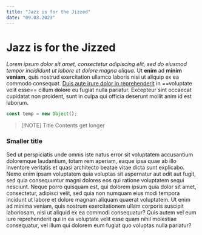 ```yaml
---
title: "Jazz is for the Jizzed"
date: "09.03.2023"
---
```


# Jazz is for the Jizzed

*Lorem ipsum dolor sit amet, consectetur adipiscing elit, sed do eiusmod tempor incididunt ut labore et dolore magna aliqua.* Ut **enim** ad **minim veniam**, quis nostrud exercitation ullamco laboris nisi ut aliquip ex ea commodo consequat. <ins>Duis aute irure dolor in reprehenderit</ins> in ==voluptate velit esse== cillum ~~dolore~~ eu fugiat nulla pariatur. Excepteur sint occaecat cupidatat non proident, sunt in culpa qui officia deserunt mollit anim id est laborum.


```js
const temp = new Object();
```


> [!NOTE] Title
> Contents get longer

### Smaller title

Sed ut perspiciatis unde omnis iste natus error sit voluptatem accusantium doloremque laudantium, totam rem aperiam, eaque ipsa quae ab illo inventore veritatis et quasi architecto beatae vitae dicta sunt explicabo. Nemo enim ipsam voluptatem quia voluptas sit aspernatur aut odit aut fugit, sed quia consequuntur magni dolores eos qui ratione voluptatem sequi nesciunt. Neque porro quisquam est, qui dolorem ipsum quia dolor sit amet, consectetur, adipisci velit, sed quia non numquam eius modi tempora incidunt ut labore et dolore magnam aliquam quaerat voluptatem. Ut enim ad minima veniam, quis nostrum exercitationem ullam corporis suscipit laboriosam, nisi ut aliquid ex ea commodi consequatur? Quis autem vel eum iure reprehenderit qui in ea voluptate velit esse quam nihil molestiae consequatur, vel illum qui dolorem eum fugiat quo voluptas nulla pariatur?


